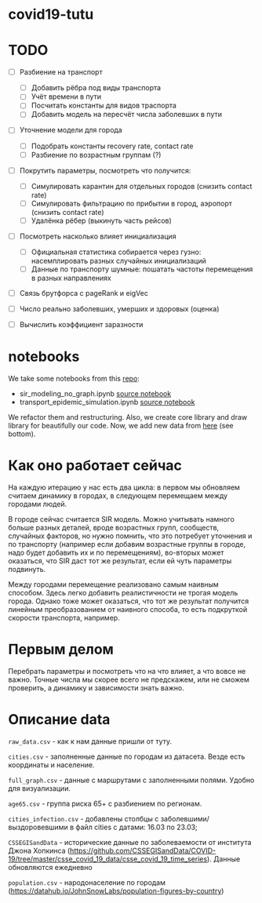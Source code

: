 # covid19-tutu
# TODO

- [ ] Разбиение на транспорт
	- [ ] Добавить рёбра под виды транспорта
	- [ ] Учёт времени в пути
	- [ ] Посчитать константы для видов траспорта
	- [ ] Добавить модель на пересчёт числа заболевших в пути
- [ ] Уточнение модели для города
	- [ ] Подобрать константы recovery rate, contact rate
	- [ ] Разбиение по возрастным группам (?)
- [ ] Покрутить параметры, посмотреть что получится:
	- [ ] Симулировать карантин для отдельных городов (снизить contact rate)
	- [ ] Симулировать фильтрацию по прибытии в город, аэропорт (снизить contact rate)
	- [ ] Удалёнка рёбер (выкинуть часть рейсов)
- [ ] Посмотреть насколько влияет инициализация
	- [ ] Официальная статистика собирается через гузно: насемплировать разных случайных инициализаций
	- [ ] Данные по транспорту шумные: пошатать частоты перемещения в разных направлениях
- [ ] Связь брутфорса с pageRank и eigVec	
- [ ] Число реально заболевших, умерших и здоровых (оценка)
- [ ] Вычислить коэффициент заразности


# notebooks

We take some notebooks from this [repo](https://github.com/DmitrySerg/COVID-19):

- sir_modeling_no_graph.ipynb [source notebook](https://github.com/DmitrySerg/COVID-19/blob/6a7a321ccf23723c890eba8d0ad55b9382d29a5e/models/SIR_estimation.ipynb)
- transport_epidemic_simulation.ipynb [source notebook](https://github.com/DmitrySerg/COVID-19/blob/6a7a321ccf23723c890eba8d0ad55b9382d29a5e/models/COVID-19.ipynb)

We refactor them and restructuring. Also, we create core library and draw library for beautifully our code. Now, we add 
new data from [here](https://github.com/CSSEGISandData) (see bottom).

# Как оно работает сейчас

На каждую итерацию у нас есть два цикла: в первом мы обновляем считаем динамику в городах, в следующем перемещаем между городами людей.  
  
В городе сейчас считается SIR модель. Можно учитывать намного больше разных деталей, вроде возрастных групп, сообществ, случайных факторов, но нужно помнить, что это потребует уточнения и по транспорту (например если добавим возрастные группы в городе, надо будет добавить их и по перемещениям), во-вторых может оказаться, что SIR даст тот же результат, если ей чуть параметры подвинуть.  
  
Между городами перемещение реализовано самым наивным способом. Здесь легко добавить реалистичности не трогая модель города. Однако тоже может оказаться, что тот же результат получится линейным преобразованием от наивного способа, то есть подкруткой скорости транспорта, например.

# Первым делом
Перебрать параметры и посмотреть что на что влияет, а что вовсе не важно. Точные числа мы скорее всего не предскажем, или не сможем проверить, а динамику и зависимости знать важно.

# Описание data

`raw_data.csv` - как к нам данные пришли от туту.

`cities.csv` - заполненные данные по городам из датасета. Везде есть координаты и население.

`full_graph.csv` - данные с маршрутами с заполненными полями. Удобно для визуализации.

`age65.csv` - группа риска 65+ с разбиением по регионам.

`cities_infection.csv` - добавлены столбцы с заболевшими/выздоровевшими в файл cities с датами: 16.03 по 23.03;

`CSSEGISandData` - исторические данные по заболеваемости от института Джона Хопкинса (https://github.com/CSSEGISandData/COVID-19/tree/master/csse_covid_19_data/csse_covid_19_time_series). Данные обновляются ежедневно

`population.csv` - народонаселение по городам (https://datahub.io/JohnSnowLabs/population-figures-by-country)
